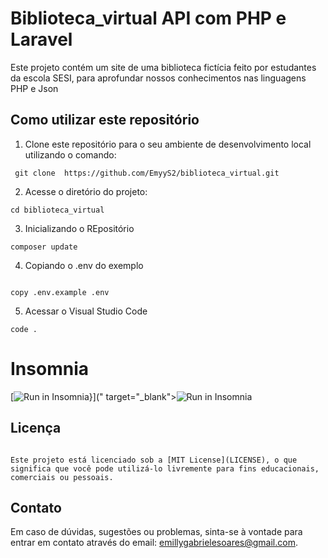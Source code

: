 # Biblioteca_virtual API com PHP e Laravel

Este projeto contém um site de uma biblioteca fictícia feito por estudantes da escola SESI, para aprofundar nossos conhecimentos nas linguagens PHP e Json

## Como utilizar este repositório

1. Clone este repositório para o seu ambiente de desenvolvimento local utilizando o comando:
```
 git clone  https://github.com/EmyyS2/biblioteca_virtual.git
```
2. Acesse o diretório do projeto:
```
cd biblioteca_virtual
```

3. Inicializando o REpositório
```
composer update
```
4. Copiando o .env do exemplo
```

copy .env.example .env
```

5. Acessar o Visual Studio Code
```
code .
```

# Insomnia

[![Run in Insomnia}](https://insomnia.rest/images/run.svg)](" target="_blank"><img src="https://insomnia.rest/images/run.svg" alt="Run in Insomnia">


## Licença
```

Este projeto está licenciado sob a [MIT License](LICENSE), o que significa que você pode utilizá-lo livremente para fins educacionais, comerciais ou pessoais.
```

## Contato

Em caso de dúvidas, sugestões ou problemas, sinta-se à vontade para entrar em contato através do email: emillygabrielesoares@gmail.com.

